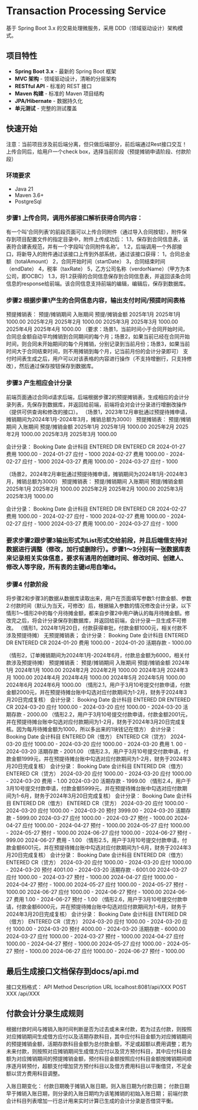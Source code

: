 # Transaction Processing Service

基于 Spring Boot 3.x 的交易处理微服务，采用 DDD（领域驱动设计）架构模式。

## 项目特性

- **Spring Boot 3.x** - 最新的 Spring Boot 框架
- **MVC 架构** - 领域驱动设计，清晰的分层架构
- **RESTful API** - 标准的 REST 接口
- **Maven 构建** - 标准的 Maven 项目结构
- **JPA/Hibernate** - 数据持久化
- **单元测试** - 完整的测试覆盖


## 快速开始
注意：当前项目涉及前后端分离，但只做后端部分，前后端通过Rest接口交互！
上传合同后，给用户一个check box，选择当前阶段（预提摊销申请阶段、付款阶段）

### 环境要求

- Java 21
- Maven 3.6+
- PostgreSql

### 步骤1 上传合同，调用外部接口解析获得合同内容：
有一个叫‘合同列表’的前段页面可以上传合同附件（通过导入合同按钮），附件保存到项目配置文件的指定目录中，附件上传成功后：
1.1，保存到合同信息表，该表符合建表规范，并有一个字段叫‘合同附件名称’。
1.2，后端调用一个外部接口，将新导入的附件通过该接口上传到外部系统，通过该接口获得：
    1，合同总金额（totalAmount）
    2，合同开始时间（startDate）
    3，合同结束时间（endDate）
    4，税率（taxRate）
    5，乙方公司名称（verdorName）（甲方为本公司，即OCBC）
1.3，将1.2获得的合同信息保存到合同信息表，并返回该条合同信息的response给前端。该合同信息支持前端的编辑，编辑后，保存到数据库。

### 步骤2 根据步骤1产生的合同信息内容，输出支付时间/预提时间表格
预提摊销表：
预提/摊销期间    入账期间    预提/摊销金额
2025年1月       2025年1月  1000.00
2025年2月       2025年2月  1000.00
2025年3月       2025年3月  1000.00
2025年4月       2025年4月  1000.00
（要求：场景1，当前时间小于合同开始时间，合同总金额自动平均摊销到合同期间的每个月；场景2，如果当前已经在合同开始时间，则合同未开始期间的每个月摊销，分别记录到当前月份；场景3，如果当前时间大于合同结束时间，则不用摊销到每个月，记当前月份的会计分录即可）
支付时间表生成之后，用户可以对该表格的内容进行操作（不支持增删行，只支持修改），然后通过保存按钮保存到数据库。

### 步骤3 产生相应会计分录
前端页面通过合同id请求后端，后端根据步骤2的预提摊销表，生成相应的会计分录列表，先保存到数据库，并返回给前端，前端将会对会计分录进行增删改操作（提供可供查询和修改的接口）。
（场景1，2023年12月审批通过预提待摊申请，摊销期间为2024年1月-2024年3月，摊销总额为3000）
预提摊销表：
预提/摊销期间    入账期间    预提/摊销金额
2025年1月       2025年1月  1000.00
2025年2月       2025年2月  1000.00
2025年3月       2025年3月  1000.00

会计分录：
Booking Date    会计科目    ENTERED DR    ENTERED CR
2024-01-27      费用       1000.00       -
2024-01-27      应付       -             1000
2024-02-27      费用       1000.00       -
2024-02-27      应付       -             1000
2024-03-27      费用       1000.00       -
2024-03-27      应付       -             1000

（场景2，2024年2月审批通过预提待摊申请，摊销期间为2024年1月-2024年3月，摊销总额为3000）
预提摊销表：
预提/摊销期间    入账期间    预提/摊销金额
2025年1月       2025年2月  1000.00
2025年2月       2025年2月  1000.00
2025年3月       2025年3月  1000.00

会计分录：
Booking Date    会计科目    ENTERED DR    ENTERED CR
2024-02-27      费用       1000.00       -
2024-02-27      应付       -             1000
2024-02-27      费用       1000.00       -
2024-02-27      应付       -             1000
2024-03-27      费用       1000.00       -
2024-03-27      应付       -             1000

### 要求步骤2跟步骤3输出形式为List<Entity>形式交给前段，并且后端借支持对数据进行调整（修改，加行或删除行）。步骤1～3分别有一张数据库表来记录相关实体信息，要求有通用的创建时间、修改时间、创建人、修改人等字段，所有表的主键id用自增id。

### 步骤4 付款阶段
将步骤2和步骤3的数据从数据库读取出来，用户在页面填写参数1:付款金额、参数2:付款时间（默认为当天，可修改）后，根据输入参数的情况修改会计分录，以下情形1～情形2中的每个月待摊金额，都来自步骤2中用户确认的每月待摊金额。修改完之后，将会计分录保存到数据库，并返回给前端，会计分录一旦生成不可修改。
（情形1，2024年1月20日，付款获得审批，付款金额1000元，相关付款不涉及预提待摊）
无预提摊销表；
会计分录：
Booking Date    会计科目    ENTERED DR    ENTERED CR
2024-01-20      费用       1000.00       -
2024-01-20      活期存款    -             1000.00

（情形2，订单摊销期间为2024年1月-2024年6月，付款总金额为6000，相关付款涉及预提待摊）
预提摊销表：
预提/摊销期间    入账期间    预提/摊销金额
2024年1月       2024年1月  1000.00
2024年2月       2024年2月  1000.00
2024年3月       2024年3月  1000.00
2024年4月       2024年4月  1000.00
2024年5月       2024年5月  1000.00
2024年6月       2024年6月  1000.00
（情形2.1，用户于3月10号提交付款申请，付款金额2000元，并在预提待摊台账中勾选对应付款期间为1-2月，财务于2024年3月20日完成复核）
会计分录：
Booking Date    会计科目    ENTERED DR    ENTERED CR
2024-03-20      应付       1000.00       -
2024-03-20      应付       1000.00       -
2024-03-20      活期存款    -             2000.00
（情形2.2，用户于3月10号提交付款申请，付款金额2001元，并在预提待摊台账中勾选对应付款期间为1-2月，财务于2024年3月20日完成复核。因为每月待摊金额为1000，所以多出来的1块钱记在借方）
会计分录：
Booking Date    会计科目    ENTERED DR（借方）    ENTERED CR（贷方）
2024-03-20      应付       1000.00               -
2024-03-20      应付       1000.00               -
2024-03-20      费用       1. 00                 -
2024-03-20      活期存款    -                     2001.00
（情形2.3，用户于3月10号提交付款申请，付款金额1999元，并在预提待摊台账中勾选对应付款期间为1-2月，财务于2024年3月20日完成复核）
会计分录：
Booking Date    会计科目    ENTERED DR（借方）    ENTERED CR（贷方）
2024-03-20      应付       1000.00               -
2024-03-20      应付       1000.00               -
2024-03-20      费用       -                     1.00
2024-03-20      活期存款    -                     1999.00
（情形2.4，用户于3月10号提交付款申请，付款金额5999元，并在预提待摊台账中勾选对应付款期间为1-6月，财务于2024年3月20日完成复核）
会计分录：
Booking Date    会计科目    ENTERED DR（借方）    ENTERED CR（贷方）
2024-03-20      应付       1000.00               -
2024-03-20      应付       1000.00               -
2024-03-20      预付       3999.00               -
2024-03-20      活期存款    -                     5999.00
2024-03-27      应付       1000.00               -
2024-03-27      预付       -                     1000.00
2024-04-27      应付       1000.00               -
2024-04-27      预付       -                     1000.00
2024-05-27      应付       1000.00               -
2024-05-27      预付       -                     1000.00
2024-06-27      应付       1000.00               -
2024-06-27      预付       -                     999.00
2024-06-27      费用       -                     1.00
（情形2.5，用户于3月10号提交付款申请，付款金额6001元，并在预提待摊台账中勾选对应付款期间为1-6月，财务于2024年3月20日完成复核）
会计分录：
Booking Date    会计科目    ENTERED DR（借方）    ENTERED CR（贷方）
2024-03-20      应付       1000.00               -
2024-03-20      应付       1000.00               -
2024-03-20      预付       4001.00               -
2024-03-20      活期存款    -                     6001.00
2024-03-27      应付       1000.00               -
2024-03-27      预付       -                     1000.00
2024-04-27      应付       1000.00               -
2024-04-27      预付       -                     1000.00
2024-05-27      应付       1000.00               -
2024-05-27      预付       -                     1000.00
2024-06-27      应付       1000.00               -
2024-06-27      预付       -                     1000.00
2024-06-27      费用       1.00                  -
2024-06-27      预付       -                     1.00
（情形2.6，用户于3月10号提交付款申请，付款金额6000元，并在预提待摊台账中勾选对应付款期间为1-6月，财务于2024年3月20日完成复核）
会计分录：
Booking Date    会计科目    ENTERED DR（借方）    ENTERED CR（贷方）
2024-03-20      应付       1000.00               -
2024-03-20      应付       1000.00               -
2024-03-20      预付       4000.00               -
2024-03-20      活期存款    -                     6000.00
2024-03-27      应付       1000.00               -
2024-03-27      预付       -                     1000.00
2024-04-27      应付       1000.00               -
2024-04-27      预付       -                     1000.00
2024-05-27      应付       1000.00               -
2024-05-27      预付       -                     1000.00
2024-06-27      应付       1000.00               -
2024-06-27      预付       -                     1000.00


## 最后生成接口文档保存到docs/api.md
接口文档格式：
API                        Method           Description          URL
localhost:8081/api/XXX     POST             XXX                  /api/XXX  

## 付款会计分录生成规则
<!-- 借方：应付（对应预提费用）、预付（对应未来期间）、费用（差异调整）
贷方：预付（逐月转预付）、活期存款（实际付款金额）、费用（差异调整） -->
<!-- 总付款金额等于总预提摊销金额，则无费用调整； -->
<!-- 判断是否跨期付款，
非跨期部分，超额支付时无需增加预付借方会计科目，费用调整作为借方费用记录会计分录。不足支付时，费用调整作为贷方费用记录会计分录。
跨期部分，超额支付时先记录借方预付，然后按照选中的摊销期间顺序逐月预付转应付，借方应付仅使用预摊金额，总付款金额大于总预提摊销金额，则剩余金额记入最后一期借方费用，贷方记入最后一期预付，不足支付时则记入最后一期贷方费用。
预付转应付：生成应付后，将预付金额从借方转到贷方。抵扣掉预付金额后，剩余金额记入借方费用。 -->

根据付款时间与摊销入账时间判断是否为过去或未来付款，若为过去付款，则按照对应摊销期间生成借方应付以及活期存款科目，其中应付科目金额为对应摊销期间的预提摊销金额，活期存款科目金额为总付款金额，不足或超额以费用调整；若为未来付款，则按照对应摊销期间生成借方应付以及贷方预付科目，其中应付科目金额为对应摊销期间的预提摊销金额，预付科目金额按照应付科目金额按摊销期间顺序逐月转预付，超额支付增加贷方预付科目以及借方费用科目以平衡借贷，不足金额以贷方费用科目调整。

入账日期变化：
付款日期晚于摊销入账日期，则入账日期为付款日期；
付款日期早于摊销入账日期，则分录的入账日期均为该笔摊销的初始入账日期；
前端付款会计科目列表增加一行总计用来实时计算已生成的会计分录是否借贷平衡。